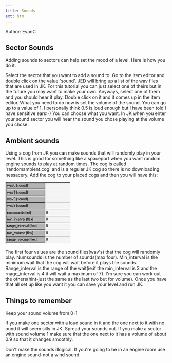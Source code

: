 ```yaml
---
title: Sounds
ext: htm
---
```


Author: EvanC

## Sector Sounds

Adding sounds to sectors can help set the mood of a level. Here is how
you do it.  
  
Select the sector that you want to add a sound to. Go to the item editor
and double click on the value 'sound'. JED will bring up a list of the
wav files that are used in JK. For this tutorial you can just select one
of theirs but in the future you may want to make your own. Anyways,
select one of them and you should hear it play. Double click on it and
it comes up in the item editor. What you need to do now is set the
volume of the sound. You can go up to a value of 1. I personally think
0.5 is loud enough but I have been told I have sensitive ears:-) You can
choose what you want. In JK when you enter your sound sector you will
hear the sound you chose playing at the volume you chose.  
  
## Ambient sounds

Using a cog from JK you
can make sounds that will randomly play in your level. This is good for
something like a spaceport when you want random engine sounds to play at
random times. The cog is called 'randomambient.cog' and is a regular JK
cog so there is no downloading nessacery. Add the cog to your placed
cogs and then you will have this:  
  
![](images/randambt.gif)

The first four values are the sound files(wav's) that the cog will
randomly play. Numsounds is the number of sounds(max four).
Min\_interval is the minimum wait that the cog will wait before it plays
the sounds. Range\_interval is the range of the wait(ie:if the
min\_interval is 3 and the rnage\_interval is 4 it will wait a maximum
of 7). I'm sure you can work out the others(hint-just the same as the
last two but for volume). Once you have that all set up like you want it
you can save your level and run JK.  
  
## Things to remember

Keep your sound volume from 0-1

If you make one sector with a loud sound in it and the one next to it
with no ound it will seem silly in JK. Spread your sounds out. If you
make a sector with sound volume 1 make sure that the one next to it has
a volume of about 0.9 so that it changes smoothly.

Don't make the sounds illogical. If you're going to be in an engine room
use an engine sound-not a wind sound.

